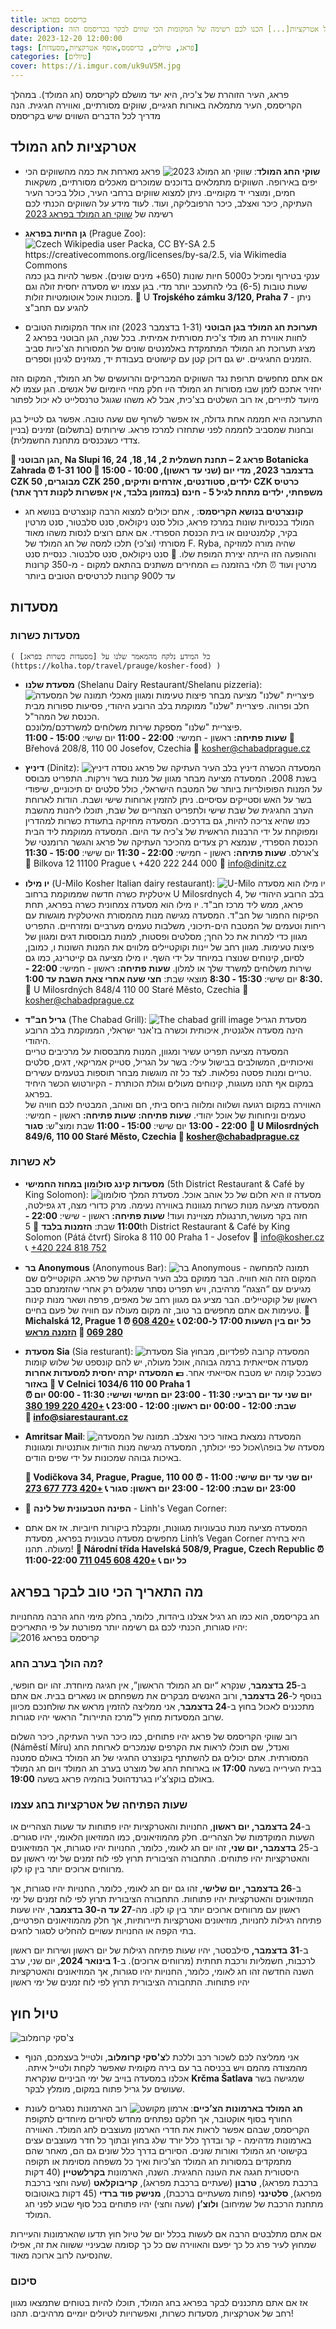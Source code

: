 ```yaml
---
title: כריסמס בפראג
description: חודש דצמבר המוכר גם כחודש הכריסמס הוא אחד מפרקי הזמן הקסומים ביותר לביקור בבירה הצכית. כל העיר מלאה באווירה חגיגית ושמחה המלווה בקשת רחבה של אטרקציות[...] הכנו לכם רשימה של המקומות הכי שווים לבקר בכריסמס הזה.
date: 2023-12-20 12:00:00
tags: [פראג, טיולים, כריסמס,אוסף אטרקציות,מסעדות]
categories: [טיולים]
cover: https://i.imgur.com/uk9uV5M.jpg
---
```


פראג, העיר הזוהרת של צ'כיה, היא יעד מושלם לקריסמס (חג המולד). במהלך הקריסמס, העיר מתמלאה באורות חגיגיים, שווקים מסורתיים, ואווירה חגיגית. הנה מדריך לכל הדברים השווים שיש בקריסמס

## אטרקציות לחג המולד
 -  **שוקי החג המולד**:
![שווקי חג המולג 2023](https://i.imgur.com/ho74yFK.jpg)
 פראג מארחת את כמה מהשווקים הכי יפים באירופה. השווקים מתמלאים בדוכנים שמוכרים מאכלים מסורתיים, משקאות חמים, ומוצרי יד מקומיים. ניתן למצוא שווקים ברחבי העיר, כולל בכיכר העיר העתיקה, כיכר ואצלב, כיכר הרפובליקה, ועוד. לעוד מידע על השווקים הכנתי לכם רשימה של [שווקי חג המולד בפראג 2023](https://kolha.top/travel/prauge/chirstmas-markets)
 - **גן החיות בפראג** (Prague Zoo):
	 ![Czech Wikipedia user Packa, CC BY-SA 2.5 <https://creativecommons.org/licenses/by-sa/2.5>, via Wikimedia Commons](https://upload.wikimedia.org/wikipedia/commons/1/1e/Big_mammals_pavilion2%2C_Zoo_Prague.jpg)
	  ענקי בטירוף ומכיל כ5000 חיות שונות (650+ מינים שונים). אפשר להיות בגן כמה שעות טובות (6-5) בלי להתעכב יותר מדי. בגן עצמו יש מסעדה יחסית זולה וגם מכונות אוכל אוטומטיות זולות.
📍 U **Trojského zámku 3/120, Praha 7** - ניתן להגיע עם תחב"צ

- **תערוכת חג המולד בגן הבוטני** (1-31 בדצמבר 2023)
זהו אחד המקומות הטובים לחוות אווירת חג מולד צ'כית מסורתית אמיתית. בכל שנה, הגן הבוטני בפראג 2 מציג תערוכת חג המולד המתמקדת באלמנטים שונים של המסורות הצ'כיות סביב הזמנים החגיגיים. יש גם דוכן קטן עם קישוטים בעבודת יד, מגזינים לגינון וספרים.

אם אתם מחפשים תרופת נגד השווקים המבריקים   והרועשים של חג המולד, המקום הזה יחזיר אתכם לזמן שבו מסורות חג המולד היו חלק מחיי היומיום של אנשים. הגן עצמו לא מיועד לתיירים, אז רוב השלטים בצ'כית, אבל לא משהו שגוגל טרנסלייט לא יכול לפתור

התערוכה היא חממה אחת גדולה, אז אפשר לשרוף שם שעה טובה. אפשר גם לטייל בגן ובחנות שמסביב לחממה לפני שתחזרו למרכז פראג. שירותים (בתשלום) זמינים (בניין צדדי כשנכנסים מתחנת החשמלית).

**📍 הגן הבוטני, Na Slupi 16, פראג 2 – תחנת חשמלית 2, 14, 18, 24 Botanicka Zahrada
⏰ 1-31 בדצמבר 2023, מדי יום (שני עד ראשון), 10:00 - 15:00
🎫 100 CZK מבוגרים, 50 CZK ילדים, סטודנטים, אזרחים ותיקים, 250 CZK כרטיס משפחתי, ילדים מתחת לגיל 5 - חינם (במזומן בלבד, אין אפשרות לקנות דרך אתר)**
- **קונצרטים בנושא הקריסמס**:
, אתם יכולים למצוא הרבה קונצרטים בנושא חג המולד בכנסיות שונות במרכז פראג, כולל סנט ניקולאס, סנט סלבטור, סנט מרטין בקיר, קלמנטינום או בית הכנסת הספרדי. אם אתם רוצים לנסות משהו מאוד מסורתי (וצ’כי) תלכו למסה של חג המולד של F. Ryba, שהיה מורה למוזיקה וההופעה הזו הייתה יצירת המופת שלו. 📍 סנט ניקולאס, סנט סלבטור. כנסיית סנט מרטין ועוד ⏰ תלוי בהזמנה
 💷 המחירים משתנים בהתאם למקום - מ-350 קרונות עד ל900 קרונות לכרטיסים הטובים ביותר

## מסעדות
### מסעדות כשרות
	( כל המידע נלקח מהמאמר שלנו על [מסעדות כשרות בפראג](https://kolha.top/travel/prauge/kosher-food) )
 - **מסעדת שלנו** (Shelanu Dairy Restaurant/Shelanu pizzeria):
	![תמונה של המסעדה](https://chabadprague.cz/wp-content/uploads/2018/11/Shelanu-Pizzerie-Prague-3.jpg)
	 פיצריית "שלנו" מציעה מבחר פיצות טעימות ומגוון מאכלי חלב ופרווה. פיצריית "שלנו" ממוקמת בלב הרובע היהודי, פסיעות ספורות מבית הכנסת של המהר"ל.  
פיצריית "שלנו" מספקת שירות משלוחים למשרדכם/מלונכם.  
	**שעות פתיחה:**
	ראשון - חמישי:  **22:00 - 11:00**
	יום שישי: **15:00 - 11:00**
	📍 Břehová 208/8, 110 00 Josefov, Czechia
	📧 kosher@chabadprague.cz

 -   **דיניץ** (Dinitz):
	![דיניץ](https://th.bing.com/th/id/OIP.MKPEb8oHif3B67NREVkR9gHaFj?rs=1&pid=ImgDetMain)
	המסעדה הכשרה דיניץ בלב העיר העתיקה של פראג נוסדה בשנת 2008. המסעדה מציעה מבחר מגוון של מנות בשר וירקות. התפריט מבוסס על המנות הפופולריות ביותר של המטבח הישראלי, כולל סלטים ים תיכוניים, שיפודי בשר על האש וסטייקים עסיסיים. ניתן להזמין ארוחות שישי ושבת. הודות לארוחת הערב החגיגית של שבת שישי ולתפריט הצהריים של שבת, תוכלו ליהנות מהשבת כמו שהיא צריכה להיות, גם בדרכים. המסעדה מחזיקה בתעודת כשרות למהדרין ומפוקחת על ידי הרבנות הראשית של צ'כיה עד היום.
המסעדה ממוקמת ליד הבית הכנסת הספרדי, שנמצא רק צעדים מהכיכר העתיקה של פראג והגשר הרומנטי של צ’ארלס.
	**שעות פתיחה:**
	ראשון - חמישי:  **22:00 - 11:30**
	יום שישי: **15:00 - 11:30**
	📍 Bilkova 12 11100 Prague
	📞 +420 222 244 000
	📧 info@dinitz.cz

 -  **יו מילו** (U-Milo Kosher Italian dairy restaurant):
	![U-Milo](https://th.bing.com/th/id/OIP.GqqMNLComlSCE5tKl4_eigHaEK?rs=1&pid=ImgDetMain)
 יו מילו הוא מסעדה איטלקית כשרה חדשה שממוקמת ברחוב U Milosrdnych 4, בלב הרובע היהודי של פראג, ממש ליד מרכז חב"ד. יו מילו הוא מסעדה צמחונית כשרה בפראג, תחת הפיקוח החמור של חב"ד.
	המסעדה מגישה מנות מהמסורת האיטלקית מוגשות עם ריחות וטעמים של המטבח הים-תיכוני, משלבות טעמים מערביים ומזרחיים. התפריט מגוון כדי למרות את כל החך; מסלטים ופסטות, למנות מבוססות דגים ומגוון של פיצות טעימות. מגוון רחב של יינות וקוקטיילים מלווים את המנות השונות ו, כמובן, לסיום, קינוחים שנוצרו במיוחד על ידי השף. יו מילו מציעה גם קייטרינג, כמו גם שירות משלוחים למשרד שלך או למלון.
	**שעות פתיחה:**
	ראשון - חמישי:  **22:00 - 8:30**
	יום שישי: **15:30 - 8:30**
	מוצאי שבת: **חצי שעה אחרי צאת השבת עד 1:00.**
	📍 U Milosrdných 848/4 110 00 Staré Město, Czechia
	📧 kosher@chabadprague.cz
 - **גריל חב"ד** (The Chabad Grill):
![The chabad grill image](https://machertours.com/wp-content/uploads/chabad-grill-3.jpg)
	 מסעדת הגריל הינה מסעדה אלגנטית, איכותית וכשרה בז'אנר ישראלי, הממוקמת בלב הרובע היהודי.  
המסעדה מציעה תפריט עשיר ומגוון, המנות מתבססות על מרכיבים טריים ואיכותיים, המשולבים בבישול עילי: בשר על הגריל, סטייק אמריקאי, דגים, סלטים טריים ומנות פסטה נפלאות. לצד כל זה מוגשות מבחר תוספות בטעמים עשירים.  
במקום אף תהנו מעוגות, קינוחים מעולים וגולת הכותרת - הקיורטוש הכשר היחיד בפראג.  
האווירה במקום רגועה ושלווה ומלווה ביחס ביתי, חם ואוהב, המבטיח לכם חוויה של טעמים וניחוחות של אוכל יהודי.
	**שעות פתיחה:**
		**שעות פתיחה:**
	ראשון - חמישי:  **22:00 - 13:00**
	יום שישי: **15:00 - 11:00**
	שבת ומוצ"ש: **סגור**
	**📍 U Milosrdných 849/6, 110 00 Staré Město, Czechia
	📧 kosher@chabadprague.cz**
### לא כשרות
 - **מסעדות קינג סולומון במחוז החמישי** (5th District Restaurant & Café by King Solomon):
	![מסעדת המלך סולומון](https://whereyoueat.com/r_gallery_images/rgallery-17530/0001-BG.jpg)
	מסעדה זו היא חלום של כל אוהב אוכל. המסעדה מציעה מנות כשרות מגוונות באווירה נעימה. מרק כדורי מצה, דג גפילטה, חזה בקר מעושר,תרנגולת מצויינת ועוד!
	**שעות פתיחה:**
	ראשון - שישי:  **22:00 - 11:00**
	שבת: **הזמנות בלבד**
	📍 5th District Restaurant & Café  by King Solomon (Pátá čtvrť) Siroka 8  110 00 Praha 1 - Josefov
	📧 info@kosher.cz  
	📞 [+420 224 818 752](tel:+420224818752)

 - **בר Anonymous** (Anonymous Bar): 
	![בר Anonymous - תמונה להמחשה](https://i.ibb.co/Pt1VXQ6/61ab8df9-570b-11e9-b16e-005056011050-hi.jpg)
	 המקום הזה הוא חוויה. הבר ממוקם בלב העיר העתיקה של פראג. הקוקטיילים שם מגיעים עם “הצגה” מרהיבה, ויש תפריט נסתר שמגלים רק אחרי שהזמנתם סבב ראשון של קוקטיילים.
	הבר מציע גם מגוון רחב של מאפים, פרפה ושאר מנות קינוח טעימות
	אם אתם מחפשים בר טוב, זה מקום מעולה עם חוויה של פעם בחיים.
**📍 Michalská 12, Prague 1
⏰ כל יום בין השעות 17:00 ל-02:00
📞 [+420 608 280 069](tel:+420608280069)
🎫 [הזמנה מראש](https://www.anonymousbar.cz/en/booking)**
 - **מסעדת Sia** (Sia resturant):
	![מסעדת Sia מבחוץ](https://i.ibb.co/2Wh22zJ/sia-02-e1622812296256.jpg)
	 המסעדה קרובה לפלדיום, מסעדה אסייאתית ברמה גבוהה, אוכל מעולה, יש להם קונספט של שלוש קומות כשבכל קומה יש מטבח אסייאתי אחר.
 **💷 המסעדה יקרה יחסית למסעדות אחרות באזור
 📍 V Celnici 1034/6  110 00 Praha 1  
⏰ יום שני עד יום רביעי: 11:30 - 23:00
יום חמישי ושישי: 11:30 - 00:00
יום שבת: 12:00 - 00:00
יום ראשון: 12:00 - 23:00
📞 [+420 220 199 380](tel:+420220199380)  
📧 [info@siarestaurant.cz](mailto:info@siarestaurant.cz)**
 

 - **Amritsar Mail**:
	![תמונה של המסעדה](https://i.ibb.co/KWjSrND/amritsar-mail-indicka-restaurace-praha-vchod.png)
המסעדה נמצאת באזור כיכר ואצלב. מסעדה של בופה\אכול כפי יכולתך, המסעדה מגישה מנות הודיות אותנטיות ומגוונות באיכות גבוהה שמכונות על ידי שפים הודים.

	**📍 Vodičkova 34, Prague, Prague, 110 00
⏰ יום שני עד יום שישי: 11:00 - 23:00
 יום שבת: 12:00 - 23:00
 יום ראשון: סגור
📞 [+420 773 677 273](tel:+420773677273)**
- 🍃 **הפינה הטבעונית של לינה** - Linh's Vegan Corner:
- המסעדה מציעה מנות טבעוניות מגוונות, ומקבלת ביקורות חיוביות. אז אם אתם מחפשים מסעדה טבעונית בפראג, מסעדת Linh’s Vegan Corner היא בחירה מעולה. תהנו!
**📍 Národní třída Havelská 508/9, Prague, Czech Republic
⏰ 11:00-22:00 כל יום
📞 [+420 608 045 711](tel:+420608045711)**

## מה התאריך הכי טוב לבקר בפראג
חג בקריסמס, הוא כמו חג רגיל אצלנו ביהדות, כלומר, בחלק מימי החג הרבה מהחנויות יהיו סגורות, הכנתי לכם גם רשימה יותר מפורטת על פי התאריכים:
![קריסמס בפראג 2016](https://i.ibb.co/b36p5WZ/christmas-market.jpg)
### מה הולך בערב החג?
ב-**25 בדצמבר**, שנקרא “יום חג המולד הראשון”, אין חגיגה מיוחדת. זהו יום חופשי, בנוסף ל-**26 בדצמבר**, ורוב האנשים מבקרים את משפחתם או נשארים בבית. אם אתם מתכננים לאכול בחוץ ב-**24 בדצמבר**, אני ממליצה להזמין מראש את שולחנכם מכיוון שרוב המסעדות מחוץ ל"מרכז התיירות" הראשי יהיו סגורות.

רוב שווקי הקריסמס של פראג יהיו פתוחים, כמו כיכר העיר העתיקה, כיכר השלום (Náměstí Míru) ואנדל, שם תוכלו לראות את הקרפים שנמכרים לארוחת החג המסורתית. אתם יכולים גם להשתתף בקונצרט החגיגי של חג המולד באולם סמטנה בבית העירייה בשעה **17:00** או בארוחת החג של מוצרט בערב חג המולד ויום חג המולד באולם בוקצ’צ’יו בגרנדהוטל בוהמיה פראג בשעה **19:00**.

### שעות הפתיחה של אטרקציות בחג עצמו
ב-**24 בדצמבר, יום ראשון**, החנויות והאטרקציות יהיו פתוחות עד שעות הצהריים או השעות המוקדמות של הצהריים. חלק מהמוזיאונים, כמו המוזיאון הלאומי, יהיו סגורים.
 ב-25 **בדצמבר, יום שני**, זהו יום חג לאומי, כלומר, החנויות יהיו סגורות, אך המוזיאונים והאטרקציות יהיו פתוחים. התחבורה הציבורית תרוץ לפי לוח זמנים של ימי ראשון עם מרווחים ארוכים יותר בין קו לקו.

ב-**26 בדצמבר, יום שלישי**, זהו גם יום חג לאומי, כלומר, החנויות יהיו סגורות, אך המוזיאונים והאטרקציות יהיו פתוחות. התחבורה הציבורית תרוץ לפי לוח זמנים של ימי ראשון עם מרווחים ארוכים יותר בין קו לקו.
 מה-**27 עד ה-30 בדצמבר**, יהיו שעות פתיחה רגילות לחנויות, מוזיאונים ואטרקציות תיירותיות, אך חלק מהמוזיאונים הפרטיים, בתי הקפה או החנויות עשויים להחליט לסגור לחגים.

ב-**31 בדצמבר,** סילבסטר, יהיו שעות פתיחה רגילות של יום ראשון ושירות יום ראשון לרכבות, חשמליות ורכבת תחתית (מרווחים ארוכים).
 ב-**1 בינואר 2024**, יום שני, ערב השנה החדשה זהו חג לאומי, כלומר, החנויות יהיו סגורות, אך המוזיאונים והאטרקציות יהיו פתוחות. התחבורה הציבורית תרוץ לפי לוח זמנים של ימי ראשון

## טיול חוץ
![צ'סקי קרומלוב](https://i.ibb.co/NZgt6tv/bg2iswx05vr01.jpg)
-  אני ממליצה לכם לשכור רכב וללכת ל**צ'סקי קרומלוב**, ולטייל בעצמכם, הנוף מהמצודה מהמם ויש בכניסה בר עם בירה מקומית שאפשר לקחת ולטייל איתה. אכלנו במסעדה בוייב של ימי הביניים שנקראת **Krčma Šatlava** שמגישה בשר שעושים על גריל פתוח במקום, מומלץ לבקר.

- **חג המולד בארמונות הצ’כיים**:
![ארמון מקושט](https://i.ibb.co/Cz9VSfj/496122892403782.png)
	  רוב הארמונות נסגרים לעונת החורף בסוף אוקטובר, אך חלקם נפתחים מחדש לסיורים מיוחדים לתקופת הקריסמס, שבהם אפשר לראות את חדרי הארמון מעוצבים לחג המולד. האווירה בארמונות מדהימה - קר ובדרך כלל יורד שלג בחוץ ובתוך כל חדר מעוצבים עצים בקישוטי חג המולד ואורות שונים. הסיורים בדרך כלל שונים גם הם, מאחר שהם מתמקדים במסורות חג המולד הצ’כיות ואיך כל משפחה מסוימת או תקופה היסטורית חגגה את העונה החגיגית. השנה, הארמונות **בקרלשטיין** (40 דקות ברכבת מפראג), **טרבון** (שעתיים ברכבת מפראג), **קריבוקלאט** (שעה וחצי ברכבת מפראג), **סלטינני** (פחות משעתיים ברכבת), **מנישק פוד ברדי** (45 דקות באוטובוס מתחנת הרכבת של שמיחוב) **ולוצ’ן** (שעה וחצי) יהיו פתוחים בכל סוף שבוע לפני חג המולד.

אם אתם מתלבטים הרבה אם לעשות בכלל יום של טיול חוץ תדעו שהארמונות והעיירות שמחוץ לעיר פרג כל כך יפעם והאווירה שם כל כך קסומה שבעיניי ששווה את זה, אפילו שהנסיעה לרוב ארוכה מאוד.

### סיכום 
אז אם אתם מתכננים לבקר בפראג בחג המולד, תוכלו להיות בטוחים שתמצאו מגוון רחב של אטרקציות, מסעדות כשרות, ואפשרויות לטיולים יומיים מרהיבים. תהנו!